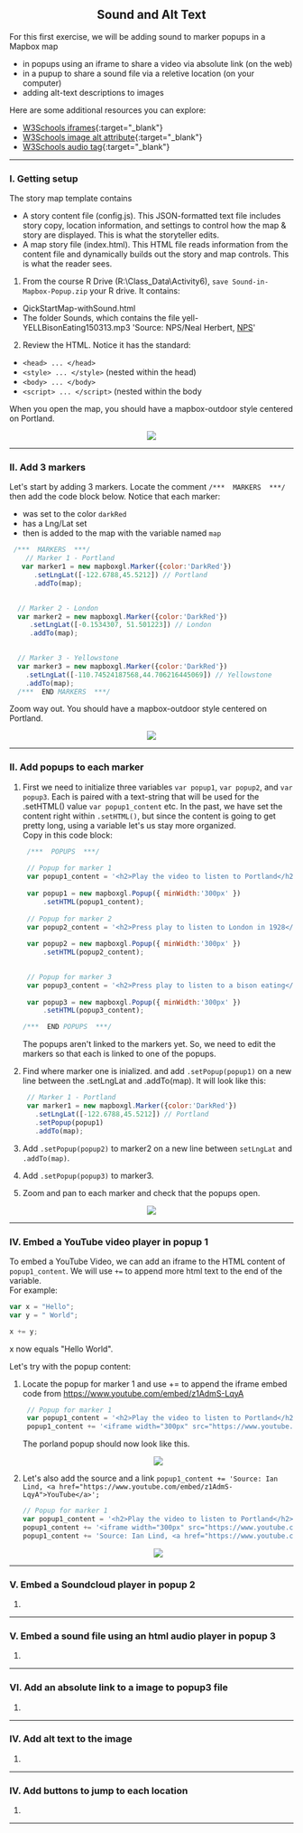 <h2 align="center"> Sound and Alt Text</h2>


For this first exercise, we will be adding sound to marker popups in a Mapbox map
  - in popups using an iframe to share a video via absolute link (on the web)
  - in a pupup to share a sound file via a reletive location (on your computer)
  - adding alt-text descriptions to images
  

  Here are some additional resources you can explore:
  - [W3Schools iframes](https://www.w3schools.com/tags/tag_iframe.asp){:target="_blank"} 
  - [W3Schools image alt attribute](https://www.w3schools.com/tags/att_img_alt.asp){:target="_blank"} 
  - [W3Schools audio tag](https://www.w3schools.com/tags/tag_audio.asp){:target="_blank"} 

----------

### I. Getting setup  

The story map template contains 
  - A story content file (config.js). This JSON-formatted text file includes story copy, location information, and settings to control how the map & story are displayed. This is what the storyteller edits.
  - A map story file (index.html). This HTML file reads information from the content file and dynamically builds out the story and map controls. This is what the reader sees.

1. From the course R Drive (R:\Class_Data\Activity6), `save Sound-in-Mapbox-Popup.zip` your R drive. It contains:
  - QickStartMap-withSound.html
  - The folder Sounds, which contains the file yell-YELLBisonEating150313.mp3 'Source: NPS/Neal Herbert, <a href="https://www.nps.gov/yell/learn/photosmultimedia/sounds-bisoneating.htm">NPS</a>'

2. Review the HTML. Notice it has the standard:
  - `<head> ... </head>` 
  - `<style> ... </style>`   (nested within the head)
  - `<body> ... </body>` 
  - `<script> ... </script>`  (nested within the body

  When you open the map, you should have a mapbox-outdoor style centered on Portland.  
  <p align="center">
    <img src= "Images/6-PorltnadOutdoors.JPG"> 
  </p>

----------

### II. Add 3 markers

Let's start by adding 3 markers. Locate the comment `/***  MARKERS  ***/` then add the code block below. Notice that each marker:
  - was set to the color `darkRed`
  - has a Lng/Lat set
  - then is added to the map with the variable named `map`

  ```javascript
   /***  MARKERS  ***/
      // Marker 1 - Portland
     var marker1 = new mapboxgl.Marker({color:'DarkRed'})
        .setLngLat([-122.6788,45.5212]) // Portland 
        .addTo(map);

        
    // Marker 2 - London 
    var marker2 = new mapboxgl.Marker({color:'DarkRed'})
       .setLngLat([-0.1534307, 51.501223]) // London 
       .addTo(map);

        
    // Marker 3 - Yellowstone
    var marker3 = new mapboxgl.Marker({color:'DarkRed'})
      .setLngLat([-110.74524187568,44.706216445069]) // Yellowstone
      .addTo(map);
    /***  END MARKERS  ***/
  ```

  Zoom way out. You should have a mapbox-outdoor style centered on Portland.  
  <p align="center">
    <img src= "Images/6-PorltnadOutdoors.JPG"> 
  </p>
  
----------

### II. Add popups to each marker

1. First we need to initialize three variables `var popup1`, `var popup2`, and `var popup3`. Each is paired with a text-string that will be used for the .setHTML() value `var popup1_content` etc. In the past, we have set the content right within `.setHTML()`, but since the content is going to get pretty long, using a variable let's us stay more organized.  
  Copy in this code block:

   ```javascript
    /***  POPUPS  ***/
        
    // Popup for marker 1  
    var popup1_content = '<h2>Play the video to listen to Portland</h2><br>';
        
    var popup1 = new mapboxgl.Popup({ minWidth:'300px' })
        .setHTML(popup1_content);
       
    // Popup for marker 2  
    var popup2_content = '<h2>Press play to listen to London in 1928</h2><br>';
        
    var popup2 = new mapboxgl.Popup({ minWidth:'300px' })
        .setHTML(popup2_content);

    
    // Popup for marker 3  
    var popup3_content = '<h2>Press play to listen to a bison eating</h2><br>';   
        
    var popup3 = new mapboxgl.Popup({ minWidth:'300px' })
        .setHTML(popup3_content);

   /***  END POPUPS  ***/ 
   ```  
   The popups aren't linked to the markers yet. So, we need to edit the markers so that each is linked to one of the popups.
  

2. Find where marker one is inialized. and add `.setPopup(popup1)` on a new line between the .setLngLat and .addTo(map). It will look like this:
   ```javascript
    // Marker 1 - Portland
    var marker1 = new mapboxgl.Marker({color:'DarkRed'})    
      .setLngLat([-122.6788,45.5212]) // Portland 
      .setPopup(popup1) 
      .addTo(map);
   ```

3. Add `.setPopup(popup2)` to marker2 on a new line between `setLngLat` and `.addTo(map)`.
4. Add `.setPopup(popup3)` to marker3.
5. Zoom and pan to each marker and check that the popups open.

  <p align="center">
    <img src= "Images/6-3markers-Wpopup.JPG"> 
  </p>

----------

### IV. Embed a YouTube video player in popup 1

To embed a YouTube Video, we can add an iframe to the HTML content of `popup1_content`. We will use `+=` to append more html text to the end of the variable.  
For example:
   ```javascript
   var x = "Hello";
   var y = " World";
  
   x += y;
   ```
 x now equals "Hello World".
 
 Let's try with the popup content:

1. Locate the popup for marker 1 and use += to append the iframe embed code from https://www.youtube.com/embed/z1AdmS-LqyA 

   ```javascript
    // Popup for marker 1  
    var popup1_content = '<h2>Play the video to listen to Portland</h2><br>';
    popup1_content += '<iframe width="300px" src="https://www.youtube.com/embed/z1AdmS-LqyA" frameborder="0" allow="accelerometer; autoplay; encrypted-media; gyroscope; picture-in-picture" allowfullscreen></iframe>';
   ```
     The porland popup should now look like this.
     <p align="center">
    <img src= "Images/6-PortlandPopup.JPG"> 
    </p>

2. Let's also add the source and a link ```popup1_content += 'Source: Ian Lind, <a href="https://www.youtube.com/embed/z1AdmS-LqyA">YouTube</a>';```

      ```javascript
    // Popup for marker 1  
    var popup1_content = '<h2>Play the video to listen to Portland</h2><br>';
    popup1_content += '<iframe width="300px" src="https://www.youtube.com/embed/z1AdmS-LqyA" frameborder="0" allow="accelerometer; autoplay; encrypted-media; gyroscope; picture-in-picture" allowfullscreen></iframe>';
    popup1_content += 'Source: Ian Lind, <a href="https://www.youtube.com/embed/z1AdmS-LqyA">YouTube</a>';
   ```
    <p align="center">
    <img src= "Images/6-PortlandPopupSource.JPG"> 
    </p

----------

### V. Embed a Soundcloud player in popup 2


1.


----------

### V. Embed a sound file using an html audio player in popup 3


1.


----------

### VI. Add an absolute link to a image to popup3 file


1.


----------

### IV. Add alt text to the image


1.
----------

### IV. Add buttons to jump to each location


1.
----------
